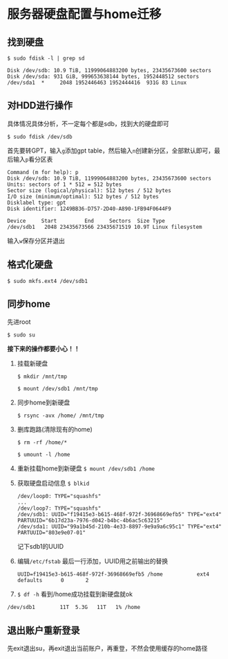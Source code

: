 # 服务器硬盘配置与home迁移
## 找到硬盘
`$ sudo fdisk -l | grep sd `

```
Disk /dev/sdb: 10.9 TiB, 11999064883200 bytes, 23435673600 sectors
Disk /dev/sda: 931 GiB, 999653638144 bytes, 1952448512 sectors
/dev/sda1  *     2048 1952446463 1952444416  931G 83 Linux
```
## 对HDD进行操作
具体情况具体分析，不一定每个都是sdb，找到大的硬盘即可

`$ sudo fdisk /dev/sdb `

首先要转GPT，输入`g`添加gpt table，然后输入`n`创建新分区，全部默认即可，最后输入`p`看分区表

```
Command (m for help): p
Disk /dev/sdb: 10.9 TiB, 11999064883200 bytes, 23435673600 sectors
Units: sectors of 1 * 512 = 512 bytes
Sector size (logical/physical): 512 bytes / 512 bytes
I/O size (minimum/optimal): 512 bytes / 512 bytes
Disklabel type: gpt
Disk identifier: 1249BB36-D757-2D40-A890-1FB94F0644F9

Device     Start         End     Sectors  Size Type
/dev/sdb1   2048 23435673566 23435671519 10.9T Linux filesystem
```

输入`w`保存分区并退出

## 格式化硬盘
`$ sudo mkfs.ext4 /dev/sdb1`

## 同步home
先进root

`$ sudo su`

**接下来的操作都要小心！！**

1. 挂载新硬盘

    `$ mkdir /mnt/tmp`

    `$ mount /dev/sdb1 /mnt/tmp`

2. 同步home到新硬盘

    `$ rsync -avx /home/ /mnt/tmp`

3. 删库跑路(清除现有的home)

    `$ rm -rf /home/*`
    
    `$ umount -l /home` 
4. 重新挂载home到新硬盘
    `$ mount /dev/sdb1 /home`

5. 获取硬盘启动信息
    `$ blkid`
    ```
    /dev/loop0: TYPE="squashfs"
    ...
    /dev/loop7: TYPE="squashfs"
    /dev/sdb1: UUID="f19415e3-b615-468f-972f-36968669efb5" TYPE="ext4" PARTUUID="6b17d23a-7976-d042-b4bc-4b6ac5c63215"
    /dev/sda1: UUID="99a1b45d-210b-4e33-8897-9e9a9a6c95c1" TYPE="ext4" PARTUUID="803e9e07-01"
    ```
    记下sdb1的UUID
6. 编辑`/etc/fstab`
    最后一行添加，UUID用之前输出的替换
    ```
    UUID=f19415e3-b615-468f-972f-36968669efb5 /home           ext4    defaults      0       2
    ```
7. `$ df -h`
看到/home成功挂载到新硬盘就ok
```
/dev/sdb1        11T  5.3G   11T   1% /home
```

## 退出账户重新登录
先exit退出su，再exit退出当前账户，再重登，不然会使用缓存的home路径

